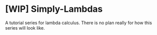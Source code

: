# [WIP] Simply-Lambdas

A tutorial series for lambda calculus. There is no plan really for how this series will look like.
